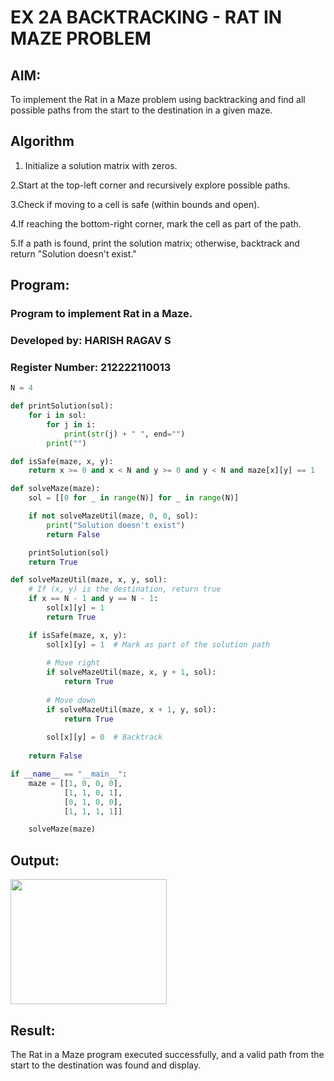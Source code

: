 # EX 2A BACKTRACKING - RAT IN MAZE PROBLEM
## AIM:
To implement the Rat in a Maze problem using backtracking and find all possible paths from the start to the destination in a given maze.


## Algorithm

1. Initialize a solution matrix with zeros.
   
2.Start at the top-left corner and recursively explore possible paths.

3.Check if moving to a cell is safe (within bounds and open).

4.If reaching the bottom-right corner, mark the cell as part of the path.

5.If a path is found, print the solution matrix; otherwise, backtrack and return "Solution doesn't exist."

## Program:

### Program to implement Rat in a Maze.

### Developed by: HARISH RAGAV S

### Register Number:  212222110013

```py
N = 4

def printSolution(sol):
    for i in sol:
        for j in i:
            print(str(j) + " ", end="")
        print("")

def isSafe(maze, x, y):
    return x >= 0 and x < N and y >= 0 and y < N and maze[x][y] == 1

def solveMaze(maze):
    sol = [[0 for _ in range(N)] for _ in range(N)]

    if not solveMazeUtil(maze, 0, 0, sol):
        print("Solution doesn't exist")
        return False

    printSolution(sol)
    return True

def solveMazeUtil(maze, x, y, sol):
    # If (x, y) is the destination, return true
    if x == N - 1 and y == N - 1:
        sol[x][y] = 1
        return True

    if isSafe(maze, x, y):
        sol[x][y] = 1  # Mark as part of the solution path
        
        # Move right
        if solveMazeUtil(maze, x, y + 1, sol):
            return True
        
        # Move down
        if solveMazeUtil(maze, x + 1, y, sol):
            return True
        
        sol[x][y] = 0  # Backtrack
    
    return False

if __name__ == "__main__":
    maze = [[1, 0, 0, 0],
            [1, 1, 0, 1],
            [0, 1, 0, 0],
            [1, 1, 1, 1]]

    solveMaze(maze)
```
## Output:

<img src=https://github.com/user-attachments/assets/63dec5cb-1917-45de-b471-8a7945d244a2 width = 250 height = 200>


## Result:
The Rat in a Maze program executed successfully, and a valid path from the start to the destination was found and display.

